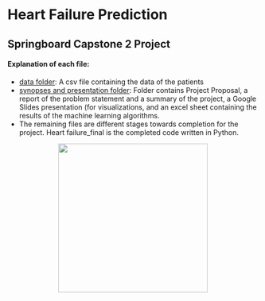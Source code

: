 # Heart Failure Prediction 
## Springboard Capstone 2 Project
#### Explanation of each file:
- [data folder][PlDb]: A csv file containing the data of the patients 
- [synopses and presentation folder][PlGh]: Folder contains Project Proposal, a report of the problem statement and a summary of the project, a Google Slides presentation (for visualizations, and an excel sheet containing the results of the machine learning algorithms. 
- The remaining files are different stages towards completion for the project. Heart failure_final is the completed code written in Python.

<p align="center">
   <img src="https://images.unsplash.com/photo-1618939304347-e91b1f33d2ab?ixlib=rb-1.2.1&ixid=MnwxMjA3fDB8MHxwaG90by1wYWdlfHx8fGVufDB8fHx8&auto=format&fit=crop&w=334&q=80" width=300>
</p>


   [PlDb]: <https://github.com/Markap77/Heart-Failure-Prediction/tree/main/data>
   [PlGh]: <https://github.com/Markap77/Heart-Failure-Prediction/tree/main/synopses%20and%20presentation>

